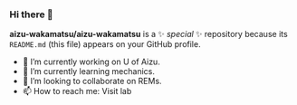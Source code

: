 ### Hi there 👋


**aizu-wakamatsu/aizu-wakamatsu** is a ✨ _special_ ✨ repository because its `README.md` (this file) appears on your GitHub profile.

- 🔭 I’m currently working on U of Aizu.
- 🌱 I’m currently learning mechanics.
- 👯 I’m looking to collaborate on REMs.
- 📫 How to reach me: Visit lab
<!--
Here are some ideas to get you started:

- 🔭 I’m currently working on ... u-aizu
- 🌱 I’m currently learning ... mechanics
- 👯 I’m looking to collaborate on ...　REM-s
- 🤔 I’m looking for help with ... math
- 💬 Ask me about ... something
- 📫 How to reach me: ... visit lab
- 😄 Pronouns: ... what you want to
- ⚡ Fun fact: ... 🔦
-->
